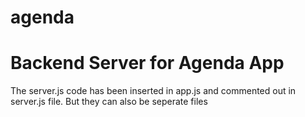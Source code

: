 # agenda

# Backend Server for Agenda App

The server.js code has been inserted in app.js and commented out in server.js file. But they can also be seperate files

